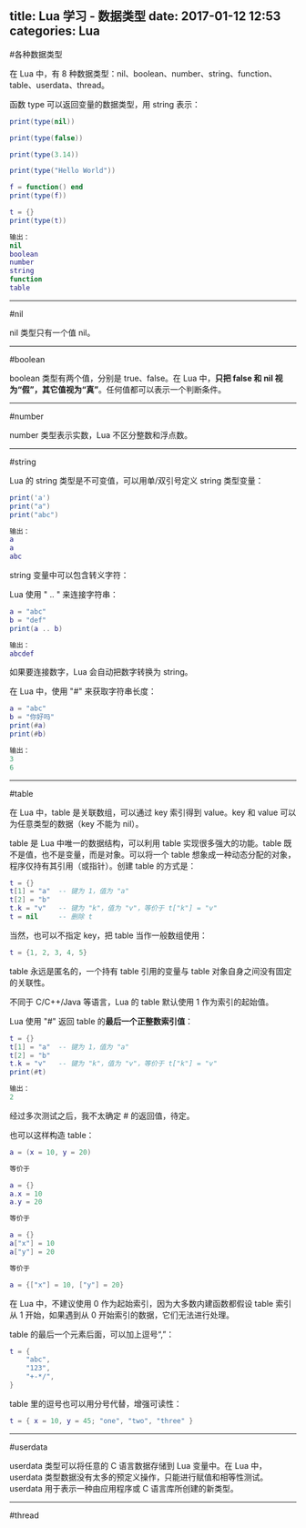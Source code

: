 title: Lua 学习 - 数据类型
date: 2017-01-12 12:53
categories: Lua
---

#各种数据类型

在 Lua 中，有 8 种数据类型：nil、boolean、number、string、function、table、userdata、thread。

<!-- more -->

函数 type 可以返回变量的数据类型，用 string 表示：

```lua
print(type(nil))

print(type(false))

print(type(3.14))

print(type("Hello World"))

f = function() end
print(type(f))

t = {}
print(type(t))

输出：
nil
boolean
number
string
function
table
```

---

#nil

nil 类型只有一个值 nil。

---

#boolean

boolean 类型有两个值，分别是 true、false。在 Lua 中，**只把 false 和 nil 视为“假”，其它值视为“真”**。任何值都可以表示一个判断条件。

---

#number

number 类型表示实数，Lua 不区分整数和浮点数。

---

#string

Lua 的 string 类型是不可变值，可以用单/双引号定义 string 类型变量：

```lua
print('a')
print("a")
print("abc")

输出：
a
a
abc
```

string 变量中可以包含转义字符：

Lua 使用 " .. " 来连接字符串：

```lua
a = "abc"
b = "def"
print(a .. b)

输出：
abcdef
```

如果要连接数字，Lua 会自动把数字转换为 string。

在 Lua 中，使用 "#" 来获取字符串长度：

```lua
a = "abc"
b = "你好吗"
print(#a)
print(#b)

输出：
3
6
```

---

#table

在 Lua 中，table 是关联数组，可以通过 key 索引得到 value。key 和 value 可以为任意类型的数据（key 不能为 nil）。

table 是 Lua 中唯一的数据结构，可以利用 table 实现很多强大的功能。table 既不是值，也不是变量，而是对象。可以将一个 table 想象成一种动态分配的对象，程序仅持有其引用（或指针）。创建 table 的方式是：

```lua
t = {}
t[1] = "a"  -- 键为 1，值为 "a"
t[2] = "b"
t.k = "v"   -- 键为 "k"，值为 "v"，等价于 t["k"] = "v"
t = nil     -- 删除 t
```

当然，也可以不指定 key，把 table 当作一般数组使用：

```lua
t = {1, 2, 3, 4, 5}
```

table 永远是匿名的，一个持有 table 引用的变量与 table 对象自身之间没有固定的关联性。

不同于 C/C++/Java 等语言，Lua 的 table 默认使用 1 作为索引的起始值。

Lua 使用 "#" 返回 table 的**最后一个正整数索引值**：

```lua
t = {}
t[1] = "a"  -- 键为 1，值为 "a"
t[2] = "b"
t.k = "v"   -- 键为 "k"，值为 "v"，等价于 t["k"] = "v"
print(#t)

输出：
2
```

经过多次测试之后，我不太确定 # 的返回值，待定。

也可以这样构造 table：

```lua
a = (x = 10, y = 20)

等价于

a = {}
a.x = 10
a.y = 20

等价于

a = {}
a["x"] = 10
a["y"] = 20

等价于

a = {["x"] = 10, ["y"] = 20}
```

在 Lua 中，不建议使用 0 作为起始索引，因为大多数内建函数都假设 table 索引从 1 开始，如果遇到从 0 开始索引的数据，它们无法进行处理。

table 的最后一个元素后面，可以加上逗号“,”：

```lua
t = {
    "abc",
    "123",
    "+-*/",
}
```

table 里的逗号也可以用分号代替，增强可读性：

```lua
t = { x = 10, y = 45; "one", "two", "three" }
```

---

#userdata

userdata 类型可以将任意的 C 语言数据存储到 Lua 变量中。在 Lua 中，userdata 类型数据没有太多的预定义操作，只能进行赋值和相等性测试。userdata 用于表示一种由应用程序或 C 语言库所创建的新类型。

---

#thread
